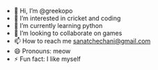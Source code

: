 - 👋 Hi, I’m @greekopo
- 👀 I’m interested in cricket and coding
- 🌱 I’m currently learning python
- 💞️ I’m looking to collaborate on games
- 📫 How to reach me sanatchechani@gmail.com
- 😄 Pronouns: meow
- ⚡ Fun fact: I like myself

<!---
greekopo/greekopo is a ✨ special ✨ repository because its `README.md` (this file) appears on your GitHub profile.
You can click the Preview link to take a look at your changes.
--->
